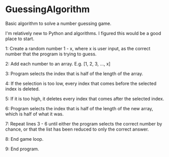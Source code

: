 # GuessingAlgorithm
Basic algorithm to solve a number guessing game.

I'm relatively new to Python and algorithms. I figured this would be a good place to start.

1: Create a random number 1 - x, where x is user input, as the correct number that the program is trying to guess.

2: Add each number to an array. E.g. [1, 2, 3, ..., x]

3: Program selects the index that is half of the length of the array.

4: If the selection is too low, every index that comes before the selected index is deleted.

5: If it is too high, it deletes every index that comes after the selected index.

6: Program selects the index that is half of the length of the new array, which is half of what it was.

7: Repeat lines 3 - 6 until either the program selects the correct number by chance, or that the list has been reduced to only the correct answer.

8: End game loop.

9: End program.
